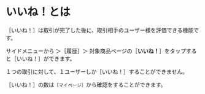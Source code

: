 # いいね！とは

［いいね！］は取引が完了した後に、取引相手のユーザー様を評価できる機能です。

サイドメニューから ＞［履歴］＞ 対象商品ページの［**いいね！**］をタップすると［いいね！］ができます。  

１つの取引に対して、１ユーザーしか［いいね！］することができません。

［いいね！］の数は`［マイページ］`から確認をすることができます。